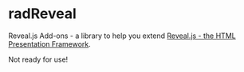 radReveal
=========

Reveal.js Add-ons - a library to help you extend [Reveal.js - the HTML Presentation Framework](http://lab.hakim.se/reveal-js/).

Not ready for use!